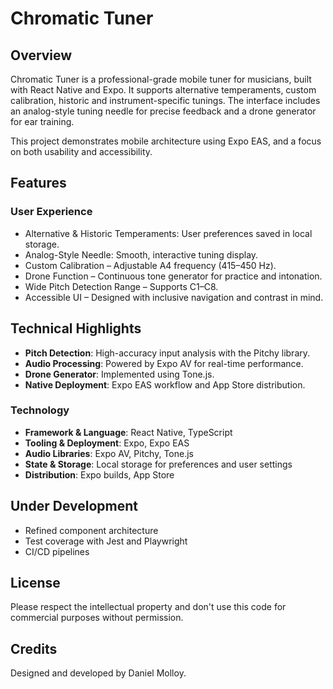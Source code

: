 # Chromatic Tuner
## Overview
Chromatic Tuner is a professional-grade mobile tuner for musicians, built with React Native and Expo. It supports alternative temperaments, custom calibration, historic and instrument-specific tunings. The interface includes an analog-style tuning needle for precise feedback and a drone generator for ear training.

This project demonstrates mobile architecture using Expo EAS, and a focus on both usability and accessibility.

## Features
### User Experience
* Alternative & Historic Temperaments: User preferences saved in local storage.
* Analog-Style Needle: Smooth, interactive tuning display.
* Custom Calibration – Adjustable A4 frequency (415–450 Hz).
* Drone Function – Continuous tone generator for practice and intonation.
* Wide Pitch Detection Range – Supports C1–C8.
* Accessible UI – Designed with inclusive navigation and contrast in mind.

## Technical Highlights
* **Pitch Detection**: High-accuracy input analysis with the Pitchy library.
* **Audio Processing**: Powered by Expo AV for real-time performance.
* **Drone Generator**: Implemented using Tone.js.
* **Native Deployment**: Expo EAS workflow and App Store distribution.

### Technology
* **Framework & Language**: React Native, TypeScript
* **Tooling & Deployment**: Expo, Expo EAS
* **Audio Libraries**: Expo AV, Pitchy, Tone.js
* **State & Storage**: Local storage for preferences and user settings
* **Distribution**: Expo builds, App Store
  
## Under Development
* Refined component architecture
* Test coverage with Jest and Playwright
* CI/CD pipelines 

## License
Please respect the intellectual property and don't use this code for commercial purposes without permission.

## Credits
Designed and developed by Daniel Molloy.